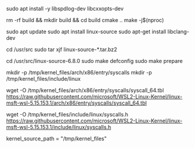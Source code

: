 sudo apt install -y libspdlog-dev libcxxopts-dev

rm -rf build && mkdir build && cd build
cmake ..
make -j$(nproc)

sudo apt update
sudo apt install linux-source
sudo apt-get install libclang-dev

cd /usr/src
sudo tar xjf linux-source-*.tar.bz2

cd /usr/src/linux-source-6.8.0
sudo make defconfig
sudo make prepare

mkdir -p /tmp/kernel_files/arch/x86/entry/syscalls
mkdir -p /tmp/kernel_files/include/linux

wget -O
/tmp/kernel_files/arch/x86/entry/syscalls/syscall_64.tbl https://raw.githubusercontent.com/microsoft/WSL2-Linux-Kernel/linux-msft-wsl-5.15.153.1/arch/x86/entry/syscalls/syscall_64.tbl

wget -O
/tmp/kernel_files/include/linux/syscalls.h https://raw.githubusercontent.com/microsoft/WSL2-Linux-Kernel/linux-msft-wsl-5.15.153.1/include/linux/syscalls.h

kernel_source_path = "/tmp/kernel_files"